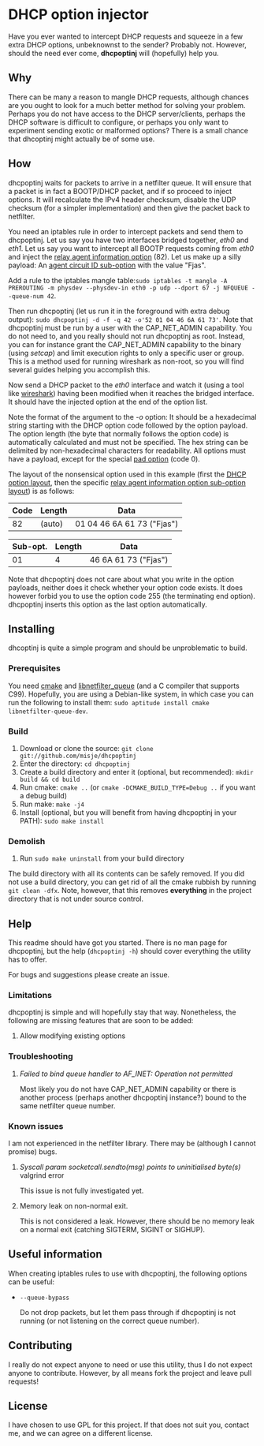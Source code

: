 # DHCP option injector

Have you ever wanted to intercept DHCP requests and squeeze in a few extra DHCP
options, unbeknownst to the sender? Probably not. However, should the need ever
come, **dhcpoptinj** will (hopefully) help you.

## Why

There can be many a reason to mangle DHCP requests, although chances are you
ought to look for a much better method for solving your problem. Perhaps you do
not have access to the DHCP server/clients, perhaps the DHCP software is
difficult to configure, or perhaps you only want to experiment sending exotic
or malformed options? There is a small chance that dhcoptinj might actually be
of some use.

## How

dhcpoptinj waits for packets to arrive in a netfilter queue. It will ensure
that a packet is in fact a BOOTP/DHCP packet, and if so proceed to inject
options. It will recalculate the IPv4 header checksum, disable the UDP
checksum (for a simpler implementation) and then give the packet back to
netfilter.

You need an iptables rule in order to intercept packets and send them to
dhcpoptinj. Let us say you have two interfaces bridged together, *eth0* and
*eth1*. Let us say you want to intercept all BOOTP requests coming from *eth0*
and inject the [relay agent information
option](https://tools.ietf.org/html/rfc3046) (82). Let us make up a silly
payload: An [agent circuit ID
sub-option](https://tools.ietf.org/html/rfc3046#section-3.1) with the value
"Fjas".

Add a rule to the iptables mangle table:`sudo iptables -t mangle -A PREROUTING
-m physdev --physdev-in eth0 -p udp --dport 67 -j NFQUEUE --queue-num 42`.

Then run dhcpoptinj (let us run it in the foreground with extra debug output):
`sudo dhcpoptinj -d -f -q 42 -o'52 01 04 46 6A 61 73'`. Note that dhcpoptinj
must be run by a user with the CAP\_NET\_ADMIN capability. You do not need to,
and you really should not run dhcpoptinj as root. Instead, you can for instance
grant the CAP\_NET\_ADMIN capability to the binary (using *setcap*) and limit
execution rights to only a specific user or group. This is a method used for
running wireshark as non-root, so you will find several guides helping you
accomplish this.

Now send a DHCP packet to the *eth0* interface and watch it (using a tool like
[wireshark](https://www.wireshark.org/)) having been modified when it reaches
the bridged interface. It should have the injected option at the end of the
option list.

Note the format of the argument to the *-o* option: It should be a hexadecimal
string starting with the DHCP option code followed by the option payload. The
option length (the byte that normally follows the option code) is automatically
calculated and must not be specified. The hex string can be delimited by
non-hexadecimal characters for readability. All options must have a payload,
except for the special [pad
option](https://tools.ietf.org/html/rfc2132#section-2) (code 0).

The layout of the nonsensical option used in this example (first the [DHCP
option layout](https://tools.ietf.org/html/rfc2132#section-2), then the
specific [relay agent information option sub-option
layout](https://tools.ietf.org/html/rfc3046#section-2.0)) is as follows:

| Code | Length |            Data            |
|------|--------|----------------------------|
|  82  | (auto) | 01 04 46 6A 61 73 ("Fjas") |

| Sub-opt. | Length |         Data         |
|----------|--------|----------------------|
|    01    |   4    | 46 6A 61 73 ("Fjas") |

Note that dhcpoptinj does not care about what you write in the option payloads,
neither does it check whether your option code exists. It does however forbid
you to use the option code 255 (the terminating end option). dhcpoptinj inserts
this option as the last option automatically.

## Installing

dhcoptinj is quite a simple program and should be unproblematic to build.

### Prerequisites

You need [cmake](http://www.cmake.org/) and
[libnetfilter\_queue](http://www.netfilter.org/projects/libnetfilter_queue/)
(and a C compiler that supports C99). Hopefully, you are using a Debian-like
system, in which case you can run the following to install them: `sudo aptitude
install cmake libnetfilter-queue-dev`.

### Build

1. Download or clone the source: `git clone git://github.com/misje/dhcpoptinj`
1. Enter the directory: `cd dhcpoptinj`
1. Create a build directory and enter it (optional, but recommended): `mkdir
	build && cd build`
1. Run cmake: `cmake ..` (or `cmake -DCMAKE_BUILD_TYPE=Debug ..` if you want a
	debug build)
1. Run make: `make -j4`
1. Install (optional, but you will benefit from having dhcpoptinj in your
	PATH): `sudo make install`

### Demolish

1. Run `sudo make uninstall` from your build directory

The build directory with all its contents can be safely removed. If you did not
use a build directory, you can get rid of all the cmake rubbish by running `git
clean -dfx`. Note, however, that this removes **everything** in the project
directory that is not under source control.

## Help

This readme should have got you started. There is no man page for dhcpoptinj,
but the help (`dhcpoptinj -h`) should cover everything the utility has to
offer.

For bugs and suggestions please create an issue.

### Limitations

dhcpoptinj is simple and will hopefully stay that way. Nonetheless, the
following are missing features that are soon to be added:

1. Allow modifying existing options

### Troubleshooting

1. *Failed to bind queue handler to AF_INET: Operation not permitted*

	Most likely you do not have CAP\_NET\_ADMIN capability or there is another
	process (perhaps another dhcpoptinj instance?) bound to the same netfilter
	queue number.

### Known issues

I am not experienced in the netfilter library. There may be (although I cannot
promise) bugs.

1. *Syscall param socketcall.sendto(msg) points to uninitialised byte(s)*
	valgrind error

	This issue is not fully investigated yet.

1. Memory leak on non-normal exit.

	This is not considered a leak. However, there should be no memory leak on a
	normal exit (catching SIGTERM, SIGINT or SIGHUP).

## Useful information

When creating iptables rules to use with dhcpoptinj, the following options can
be useful:

-	`--queue-bypass`

	Do not drop packets, but let them pass through if dhcpoptinj is not running
	(or not listening on the correct queue number).

## Contributing

I really do not expect anyone to need or use this utility, thus I do not expect
anyone to contribute. However, by all means fork the project and leave pull
requests!

## License

I have chosen to use GPL for this project. If that does not suit you, contact
me, and we can agree on a different license.
